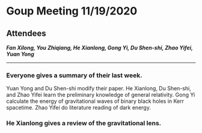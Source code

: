 # Goup Meeting 11/19/2020

## Attendees

***Fan Xilong, You Zhiqiang, He Xianlong, Gong Yi, Du Shen-shi, Zhao Yifei, Yuan Yong***

---

### Everyone gives a summary of their last week.
  Yuan Yong and Du Shen-shi modify their paper. He Xianlong, Du Shen-shi, and Zhao Yifei learn the preliminary knowledge of general relativity. Gong Yi calculate the energy of gravitational waves of binary black holes in Kerr spacetime. Zhao Yifei do literature reading of dark energy.

### He Xianlong gives a review of the gravitational lens. 
